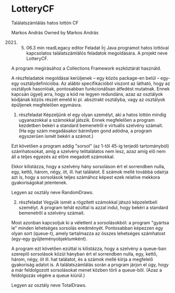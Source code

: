 # LotteryCF
Találatszámlálás hatos lottón CF

Markos András
Owned by Markos András

2021. 05. 06.3 min readLegacy editor
Feladat
Írj Java programot hatos lottóval kapcsolatos találatszámlálós feladatok megoldására. A projekt neve LotteryCF.

A program megírásához a Collections Framework eszköztárát használd.

A részfeladatok megoldásai kerüljenek – egy közös package-en belül – egy-egy osztálydefinícióba. Az alábbi specifikációból viszont az látható, hogy az osztályok hasonlóak, pontosabban funkcionálisan átfedést mutatnak. Ennek kapcsán ügyelj arra, hogy a kód ne legyen redundáns, azaz az osztályok kódjának közös részét emeld ki pl. absztrakt osztályba, vagy az osztályok épüljenek megfelelően egymásra.

1. részfeladat
Képzeljünk el egy olyan személyt, aki a hatos lottón mindig ugyanazokkal a számokkal játszik. Ennek megfelelően a program kezdetben bekéri a standard bemenetről e virtuális szelvény számait. (Ha egy szám megadásakor bármilyen gond adódna, a program egyszerűen ismét bekéri a számot.)

Ezt követően a program addig "sorsol" (az 1-től 45-ig terjedő tartományból) számhatosokat, amíg a szelvény telitalálatos nem lesz, azaz amíg elő nem áll a teljes egyezés az előre megadott számokkal.

Ekkor kilistázza, hogy a szelvény hány sorsoláson ért el sorrendben nulla, egy, kettő, három, négy, öt, ill. hat találatot. E számok mellé továbbá odaírja azt is, hogy a sorsolások teljes számához képest ezek relatíve mekkora gyakoriságokat jelentenek.

Legyen az osztály neve RandomDraws.

2. részfeladat
Vegyük ismét a rögzített számokkal játszó képzeletbeli személyt. A program tehát ezúttal is azzal indul, hogy bekéri a standard bemenetről a szelvény számait.

Most azonban kapcsoljuk ki a véletlent a sorsolásokból: a program "gyártsa le" minden lehetséges sorsolás eredményét. Pontosabban képezzen egy olyan sort (queue-t), amely tartalmazza az összes lehetséges számhatost (egy-egy gyűjteményobjektumként).

A program ezt követően ezúttal is kilistázza, hogy a szelvény a queue-ban szereplő sorsolások közül hányban ért el sorrendben nulla, egy, kettő, három, négy, öt ill. hat találatot, és a számok mellé kiírja a megfelelő gyakoriság adatot is. A találatszámlálás során a program járjon el úgy, hogy a már feldolgozott sorsolásokat menet közben törli a queue-ből. (Azaz a feldolgozás végére a queue kiürül.)

Legyen az osztály neve TotalDraws.
